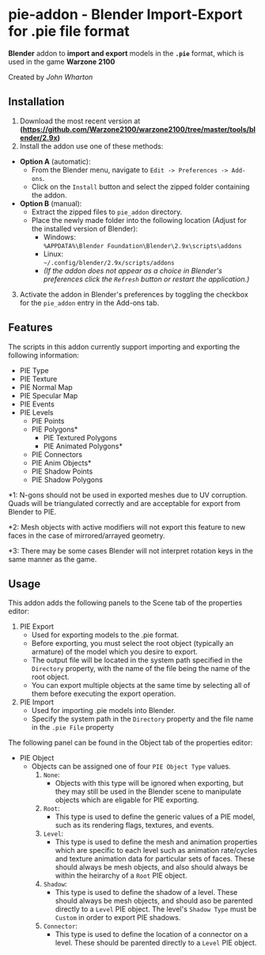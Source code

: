 # pie-addon - Blender Import-Export for .pie file format

**Blender** addon to **import and export** models in the **`.pie`** format, which is used in the game **Warzone 2100**

Created by *John Wharton*

## Installation

1. Download the most recent version at **(https://github.com/Warzone2100/warzone2100/tree/master/tools/blender/2.9x)**
2. Install the addon use one of these methods:
* __Option A__ (automatic):
    * From the Blender menu, navigate to `Edit -> Preferences -> Add-ons`.
    * Click on the `Install` button and select the zipped folder containing the addon.
* __Option B__ (manual):
    * Extract the zipped files to `pie_addon` directory.
    * Place the newly made folder into the following location (Adjust for the installed version of Blender):
        * Windows:\
            `%APPDATA%\Blender Foundation\Blender\2.9x\scripts\addons`
        * Linux:\
            `~/.config/blender/2.9x/scripts/addons`
        * *(If the addon does not appear as a choice in Blender's preferences click the `Refresh` button or restart the application.)*
3. Activate the addon in Blender's preferences by toggling the checkbox for the `pie_addon` entry in the Add-ons tab.

## Features

The scripts in this addon currently support importing and exporting the following information:

* PIE Type
* PIE Texture
* PIE Normal Map
* PIE Specular Map
* PIE Events
* PIE Levels
    * PIE Points
    * PIE Polygons*
        * PIE Textured Polygons
        * PIE Animated Polygons*
    * PIE Connectors
    * PIE Anim Objects*
    * PIE Shadow Points
    * PIE Shadow Polygons

*1: N-gons should not be used in exported meshes due to UV corruption. Quads will be triangulated correctly and are acceptable for export from Blender to PIE.

*2: Mesh objects with active modifiers will not export this feature to new faces in the case of mirrored/arrayed geometry.

*3: There may be some cases Blender will not interpret rotation keys in the same manner as the game.

## Usage

This addon adds the following panels to the Scene tab of the properties editor:

1. PIE Export
    * Used for exporting models to the .pie format.
    * Before exporting, you must select the root object (typically an armature) of the model which you desire to export.
    * The output file will be located in the system path specified in the `Directory` property, with the name of the file being the name of the root object.
    * You can export multiple objects at the same time by selecting all of them before executing the export operation.
2. PIE Import
    * Used for importing .pie models into Blender.
    * Specify the system path in the `Directory` property and the file name in the `.pie File` property

The following panel can be found in the Object tab of the properties editor:

* PIE Object
    * Objects can be assigned one of four `PIE Object Type` values.
        1. `None`:
            * Objects with this type will be ignored when exporting, but they may still be used in the Blender scene to manipulate objects which are eligable for PIE exporting.
        2. `Root`:
            * This type is used to define the generic values of a PIE model, such as its rendering flags, textures, and events.
        3. `Level`:
            * This type is used to define the mesh and animation properties which are specific to each level such as animation rate/cycles and texture animation data for particular sets of faces. These should always be mesh objects, and also should always be within the heirarchy of a `Root` PIE object.
        4. `Shadow`:
            * This type is used to define the shadow of a level. These should always be mesh objects, and should aso be parented directly to a `Level` PIE object. The level's `Shadow Type` must be `Custom` in order to export PIE shadows.
        5. `Connector`:
            * This type is used to define the location of a connector on a level. These should be parented directly to a `Level` PIE object.